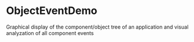 # ObjectEventDemo
Graphical display of the component/object tree of an application and visual analyzation of all component events
